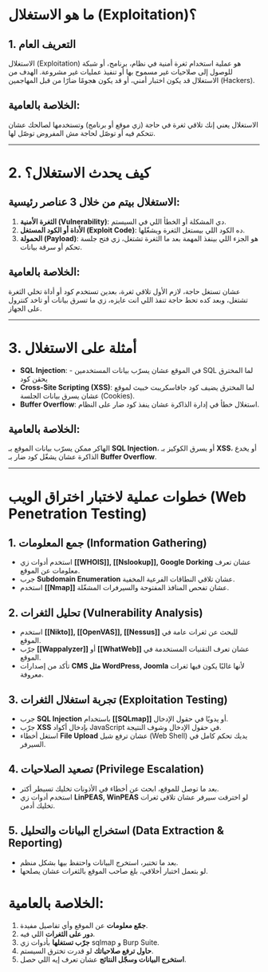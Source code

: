 
# **ما هو الاستغلال (Exploitation)؟**

## **1. التعريف العام**

الاستغلال (Exploitation) هو عملية استخدام ثغرة أمنية في نظام، برنامج، أو شبكة للوصول إلى صلاحيات غير مسموح بها أو تنفيذ عمليات غير مشروعة. الهدف من الاستغلال قد يكون اختبار أمني، أو قد يكون هجومًا ضارًا من قبل المهاجمين (Hackers).

## **الخلاصة بالعامية:**

الاستغلال يعني إنك تلاقي ثغرة في حاجة (زي موقع أو برنامج) وتستخدمها لصالحك عشان تتحكم فيه أو توصّل لحاجة مش المفروض توصّل لها.

---

# **2. كيف يحدث الاستغلال؟**

## الاستغلال بيتم من خلال 3 عناصر رئيسية:

1. **الثغرة الأمنية (Vulnerability)**: دي المشكلة أو الخطأ اللي في السيستم.
2. **الأداة أو الكود المستغل (Exploit Code)**: ده الكود اللي بيستغل الثغرة ويشغّلها.
3. **الحمولة (Payload)**: هو الجزء اللي بينفذ المهمة بعد ما الثغرة تشتغل، زي فتح جلسة تحكم أو سرقة بيانات.

## **الخلاصة بالعامية:**

عشان تستغل حاجة، لازم الأول تلاقي ثغرة، بعدين تستخدم كود أو أداة تخلي الثغرة تشتغل، وبعد كده تحط حاجة تنفذ اللي انت عايزه، زي ما تسرق بيانات أو تاخد كنترول على الجهاز.

---

# **3. أمثلة على الاستغلال**

- **SQL Injection**: -  في الموقع عشان يسرّب بيانات المستخدمين SQL لما المخترق يحقن كود 
- **Cross-Site Scripting (XSS)**: لما المخترق يضيف كود جافاسكريبت خبيث لموقع عشان يسرق بيانات الجلسة (Cookies).
- **Buffer Overflow**: استغلال خطأ في إدارة الذاكرة عشان ينفذ كود ضار على النظام.

## **الخلاصة بالعامية:**

الهاكر ممكن يسرّب بيانات الموقع بـ **SQL Injection**، أو يسرق الكوكيز بـ **XSS**، أو يخدع الذاكرة عشان يشغّل كود ضار بـ **Buffer Overflow**.

---

# **خطوات عملية لاختبار اختراق الويب (Web Penetration Testing)**

## **1. جمع المعلومات (Information Gathering)**

- استخدم أدوات زي **[[WHOIS]], [[Nslookup]], Google Dorking** عشان تعرف معلومات عن الموقع.
- جرب **Subdomain Enumeration** عشان تلاقي النطاقات الفرعية المخفية.
- استخدم **[[Nmap]]** عشان تفحص المنافذ المفتوحة والسيرفرات المشغّلة.

## **2. تحليل الثغرات (Vulnerability Analysis)**

- استخدم **[[Nikto]], [[OpenVAS]], [[Nessus]]** للبحث عن ثغرات عامة في الموقع.
- جرّب **[[Wappalyzer]]** أو **[[WhatWeb]]** عشان تعرف التقنيات المستخدمة في الموقع.
- تأكد من إصدارات **CMS مثل WordPress, Joomla** لأنها غالبًا يكون فيها ثغرات معروفة.

## **3. تجربة استغلال الثغرات (Exploitation Testing)**

- جرب **SQL Injection** باستخدام **[[SQLmap]]** أو يدويًا في حقول الإدخال.
- جرّب **XSS** بإدخال أكواد JavaScript في حقول الإدخال وشوف النتيجة.
- استغل أخطاء **File Upload** عشان ترفع شيل (Web Shell) يديك تحكم كامل في السيرفر.

## **4. تصعيد الصلاحيات (Privilege Escalation)**

- بعد ما توصل للموقع، ابحث عن أخطاء في الأذونات تخليك تسيطر أكتر.
- استخدم أدوات زي **LinPEAS, WinPEAS** لو اخترقت سيرفر عشان تلاقي ثغرات تخليك أدمن.

## **5. استخراج البيانات والتحليل (Data Extraction & Reporting)**

- بعد ما تختبر، استخرج البيانات واحتفظ بيها بشكل منظم.
- لو بتعمل اختبار أخلاقي، بلغ صاحب الموقع بالثغرات عشان يصلحها.

# **الخلاصة بالعامية:**

1. **جمّع معلومات** عن الموقع وأي تفاصيل مفيدة.
2. **دور على الثغرات** اللي فيه.
3. **جرّب تستغلها** بأدوات زي sqlmap و Burp Suite.
4. **حاول ترفع صلاحياتك** لو قدرت تخترق السيستم.
5. **استخرج البيانات وسجّل النتائج** عشان تعرف إيه اللي حصل.